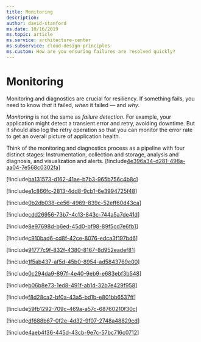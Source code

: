 ```yaml
---
title: Monitoring
description: 
author: david-stanford
ms.date: 10/16/2019
ms.topic: article
ms.service: architecture-center
ms.subservice: cloud-design-principles
ms.custom: How are you ensuring failures are resolved quickly? 
---
```


# Monitoring

Monitoring and diagnostics are crucial for resiliency. If something fails, you need to know *that* it failed, *when* it failed &mdash; and *why*.

*Monitoring* is not the same as *failure detection*. For example, your application might detect a transient error and retry, avoiding downtime. But it should also log the retry operation so that you can monitor the error rate to get an overall picture of application health.

Think of the monitoring and diagnostics process as a pipeline with four distinct stages: Instrumentation, collection and storage, analysis and diagnosis, and visualization and alerts.<!-- You have an early warning system for workloads where that makes sense. -->
[!include[4e396a34-d281-498a-aa04-7e568c0302fa](../../../includes/aar_guidance/4e396a34-d281-498a-aa04-7e568c0302fa.md)]

<!-- You track and act on your remote call statistics -->
[!include[ba131573-d162-41ae-b7b3-965b756c4b8c](../../../includes/aar_guidance/ba131573-d162-41ae-b7b3-965b756c4b8c.md)]

<!-- You monitor your long-running workflows for failures. -->
[!include[e1c866fc-2813-4dd8-9cb1-6e3994725f48](../../../includes/aar_guidance/e1c866fc-2813-4dd8-9cb1-6e3994725f48.md)]

<!-- You have built visualization and alerts so your monitoring is actionable. -->
[!include[0b2db038-ce56-4969-839c-52eff60d43ca](../../../includes/aar_guidance/0b2db038-ce56-4969-839c-52eff60d43ca.md)]

<!-- You have validated that your monitoring system is functional. -->
[!include[cdd26956-73b7-4c13-843c-744a5a7de41d](../../../includes/aar_guidance/cdd26956-73b7-4c13-843c-744a5a7de41d.md)]

<!-- The process to contact Azure support is documented and understood -->
[!include[8e97698d-b6ed-45d0-bf98-89f5cd7e6fb1](../../../includes/aar_guidance/8e97698d-b6ed-45d0-bf98-89f5cd7e6fb1.md)]

<!-- Azure subscription/service limits are documented and known -->
[!include[c910bad6-cd8f-42ce-8076-edca3f197bd6](../../../includes/aar_guidance/c910bad6-cd8f-42ce-8076-edca3f197bd6.md)]

<!-- Multiple people are trained for monitoring -->
[!include[91777c9f-832f-4380-8167-8d952eadef81](../../../includes/aar_guidance/91777c9f-832f-4380-8167-8d952eadef81.md)]

<!-- Operators are assigned for system alerts -->
[!include[1f5ab437-af5d-45b0-8954-ad5843769e00](../../../includes/aar_guidance/1f5ab437-af5d-45b0-8954-ad5843769e00.md)]

<!-- You have implemented the necessary instrumentation to monitor your workload. -->
[!include[0c294da9-897f-4e40-9eb9-e683ebf3b548](../../../includes/aar_guidance/0c294da9-897f-4e40-9eb9-e683ebf3b548.md)]

<!-- Monitoring tools are used to collect and view historical statistics -->
[!include[b06b8e73-1ed8-491f-ab1d-32b7e429f958](../../../includes/aar_guidance/b06b8e73-1ed8-491f-ab1d-32b7e429f958.md)]

<!-- Health probes are implemented to validate application functionality -->
[!include[f8d28ca2-bf0a-43a5-bd1b-e801bb6537ff](../../../includes/aar_guidance/f8d28ca2-bf0a-43a5-bd1b-e801bb6537ff.md)]

<!-- Errors and failures are captured and reported -->
[!include[59fb1292-709c-469a-a57c-68760210f30c](../../../includes/aar_guidance/59fb1292-709c-469a-a57c-68760210f30c.md)]

<!-- Telemetric information is captured -->
[!include[df688b67-0f2e-4d32-9f07-2748a48829cd](../../../includes/aar_guidance/df688b67-0f2e-4d32-9f07-2748a48829cd.md)]

<!-- Log information is collected and correlated across all tiers -->
[!include[4aeb4f36-445d-43cb-9e7c-57bc716c0712](../../../includes/aar_guidance/4aeb4f36-445d-43cb-9e7c-57bc716c0712.md)]

